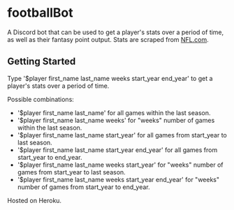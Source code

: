 # footballBot
A Discord bot that can be used to get a player's stats over a period of time, as well as their fantasy point output. Stats are scraped from [NFL.com](http://www.nfl.com/). 

## Getting Started
Type '$player first_name last_name weeks start_year end_year' to get a player's stats over a period of time. 

Possible combinations:
- '$player first_name last_name' for all games within the last season.
- '$player first_name last_name weeks' for "weeks" number of games within the last season.
- '$player first_name last_name start_year' for all games from start_year to last season.
- '$player first_name last_name start_year end_year' for all games from start_year to end_year.
- '$player first_name last_name weeks start_year' for "weeks" number of games from start_year to last season.
- '$player first_name last_name weeks start_year end_year' for "weeks" number of games from start_year to end_year.


Hosted on Heroku.

<!-- heroku ps:scale worker=1 -a football-bot-disc -->
